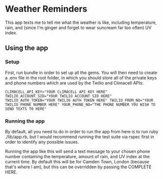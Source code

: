 # Weather Reminders

This app texts me to tell me what the weather is like, including temperature, rain, and (since I'm ginger and forget to wear suncream far too often) UV index.

## Using the app

### Setup 
First, run bundle in order to set up all the gems. You will then need to create a .env file in the root folder, in which you should store all of the private keys and phone numbers which are used by the Twilio and Climacell APIs:

`CLIMACELL_API_KEY="YOUR CLIMACELL API KEY HERE"
TWILIO_ACCOUNT_SID="YOUR TWILIO ACCOUNT SID HERE"
TWILIO_AUTH_TOKEN="YOUR TWILIO AUTH TOKEN HERE"
TWILIO_FROM_NO="YOUR TWILIO PHONE NUMBER HERE"
YOUR_PHONE_NO="THE PHONE NUMBER YOU WISH TO SEND TEXTS TO HERE"`

### Running the app 
By default, all you need to do in order to run the app from here is to run ruby ./lib/app.rb, but I would recommend running the test suite via rspec first in order to identify any possible issues.

Running the app like this will send a text message to your chosen phone number containing the temperature, amount of rain, and UV index at the current time. By default this will be for Camden Town, London (because that's where I am), but this can be overridden by passing the COMPLETE HERE.
